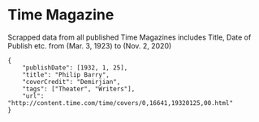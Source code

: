 # Time Magazine
Scrapped data from all published Time Magazines includes Title, Date of Publish etc.
from (Mar. 3, 1923) to (Nov. 2, 2020)
```
{
    "publishDate": [1932, 1, 25],
    "title": "Philip Barry",
    "coverCredit": "Demirjian",
    "tags": ["Theater", "Writers"],
    "url": "http://content.time.com/time/covers/0,16641,19320125,00.html"
}
```
